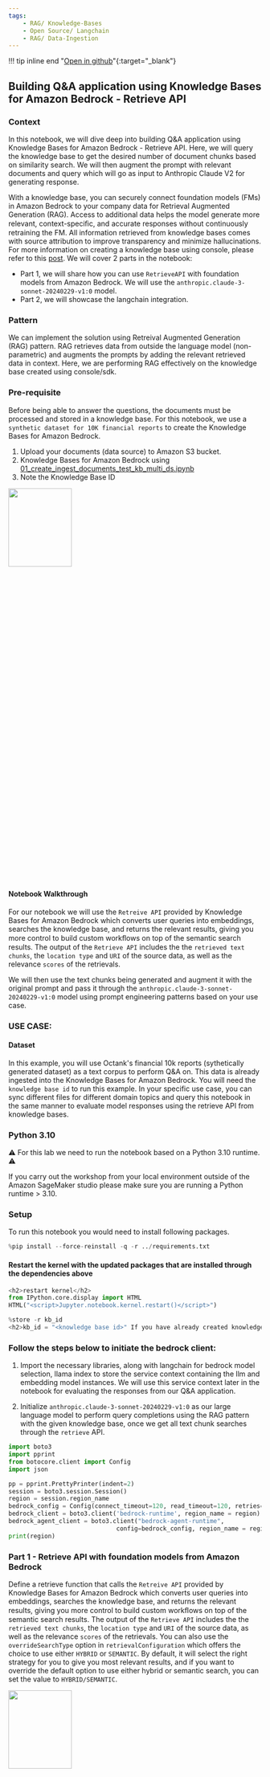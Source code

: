 ```yaml
---
tags:
    - RAG/ Knowledge-Bases
    - Open Source/ Langchain
    - RAG/ Data-Ingestion
---
```


!!! tip inline end "[Open in github](https://github.com/aws-samples/amazon-bedrock-samples/tree/main/knowledge-bases/features-examples/01-rag-concepts/03_customized-rag-retreive-api-hybrid-search-claude-3-sonnet-langchain.ipynb)"{:target="_blank"}

<h2>Building Q&A application using Knowledge Bases for Amazon Bedrock - Retrieve API</h2>

<h3>Context</h3>

In this notebook, we will dive deep into building Q&A application using Knowledge Bases for Amazon Bedrock - Retrieve API. Here, we will query the knowledge base to get the desired number of document chunks based on similarity search. We will then augment the prompt with relevant documents and query which will go as input to Anthropic Claude V2 for generating response.

With a knowledge base, you can securely connect foundation models (FMs) in Amazon Bedrock to your company
data for Retrieval Augmented Generation (RAG). Access to additional data helps the model generate more relevant,
context-speciﬁc, and accurate responses without continuously retraining the FM. All information retrieved from
knowledge bases comes with source attribution to improve transparency and minimize hallucinations. For more information on creating a knowledge base using console, please refer to this [post](https://docs.aws.amazon.com/bedrock/latest/userguide/knowledge-base.html).
We will cover 2 parts in the notebook:
- Part 1, we will share how you can use `RetrieveAPI` with foundation models from Amazon Bedrock. We will use the `anthropic.claude-3-sonnet-20240229-v1:0` model. 
- Part 2, we will showcase the langchain integration.

<h3>Pattern</h3>

We can implement the solution using Retreival Augmented Generation (RAG) pattern. RAG retrieves data from outside the language model (non-parametric) and augments the prompts by adding the relevant retrieved data in context. Here, we are performing RAG effectively on the knowledge base created using console/sdk. 

<h3>Pre-requisite</h3>

Before being able to answer the questions, the documents must be processed and stored in a knowledge base. For this notebook, we use a `synthetic dataset for 10K financial reports` to create the Knowledge Bases for Amazon Bedrock. 

1. Upload your documents (data source) to Amazon S3 bucket.
2. Knowledge Bases for Amazon Bedrock using [01_create_ingest_documents_test_kb_multi_ds.ipynb](/knowledge-bases/01-rag-concepts/01_create_ingest_documents_test_kb_multi_ds.ipynb)
3. Note the Knowledge Base ID


<!-- ![data_ingestion](./images/data_ingestion.png) -->
<img src="../images/data_ingestion.png" width=50% height=20% />


<h4>Notebook Walkthrough</h4>



For our notebook we will use the `Retreive API` provided by Knowledge Bases for Amazon Bedrock which converts user queries into
embeddings, searches the knowledge base, and returns the relevant results, giving you more control to build custom
workﬂows on top of the semantic search results. The output of the `Retrieve API` includes the the `retrieved text chunks`, the `location type` and `URI` of the source data, as well as the relevance `scores` of the retrievals. 


We will then use the text chunks being generated and augment it with the original prompt and pass it through the `anthropic.claude-3-sonnet-20240229-v1:0` model using prompt engineering patterns based on your use case.
    

<h3>USE CASE:</h3>

<h4>Dataset</h4>

In this example, you will use Octank's financial 10k reports (sythetically generated dataset) as a text corpus to perform Q&A on. This data is already ingested into the Knowledge Bases for Amazon Bedrock. You will need the `knowledge base id` to run this example.
In your specific use case, you can sync different files for different domain topics and query this notebook in the same manner to evaluate model responses using the retrieve API from knowledge bases.


<h3>Python 3.10</h3>

⚠  For this lab we need to run the notebook based on a Python 3.10 runtime. ⚠

If you carry out the workshop from your local environment outside of the Amazon SageMaker studio please make sure you are running a Python runtime > 3.10.

<h3>Setup</h3>

To run this notebook you would need to install following packages.



```python
%pip install --force-reinstall -q -r ../requirements.txt
```

<h4>Restart the kernel with the updated packages that are installed through the dependencies above</h4>


```python
<h2>restart kernel</h2>
from IPython.core.display import HTML
HTML("<script>Jupyter.notebook.kernel.restart()</script>")
```


```python
%store -r kb_id
<h2>kb_id = "<knowledge base id>" If you have already created knowledge base, comment the `store -r kb_id` and provide knowledge base id here.</h2>
```

<h3>Follow the steps below to initiate the bedrock client:</h3>

1. Import the necessary libraries, along with langchain for bedrock model selection, llama index to store the service context containing the llm and embedding model instances. We will use this service context later in the notebook for evaluating the responses from our Q&A application. 

2. Initialize `anthropic.claude-3-sonnet-20240229-v1:0` as our large language model to perform query completions using the RAG pattern with the given knowledge base, once we get all text chunk searches through the `retrieve` API.


```python
import boto3
import pprint
from botocore.client import Config
import json

pp = pprint.PrettyPrinter(indent=2)
session = boto3.session.Session()
region = session.region_name
bedrock_config = Config(connect_timeout=120, read_timeout=120, retries={'max_attempts': 0})
bedrock_client = boto3.client('bedrock-runtime', region_name = region)
bedrock_agent_client = boto3.client("bedrock-agent-runtime",
                              config=bedrock_config, region_name = region)
print(region)
```

<h3>Part 1 - Retrieve API with foundation models from Amazon Bedrock</h3>

Define a retrieve function that calls the `Retreive API` provided by Knowledge Bases for Amazon Bedrock which converts user queries into
embeddings, searches the knowledge base, and returns the relevant results, giving you more control to build custom
workﬂows on top of the semantic search results. The output of the `Retrieve API` includes the the `retrieved text chunks`, the `location type` and `URI` of the source data, as well as the relevance `scores` of the retrievals. You can also use the  `overrideSearchType` option in `retrievalConfiguration` which offers the choice to use either `HYBRID` or `SEMANTIC`. By default, it will select the right strategy for you to give you most relevant results, and if you want to override the default option to use either hybrid or semantic search, you can set the value to `HYBRID/SEMANTIC`.

<!-- ![retrieveAPI](./images/retrieveAPI.png) -->
<img src="./images/retrieveAPI.png" width=50% height=20% />




```python
def retrieve(query, kbId, numberOfResults=5):
    return bedrock_agent_client.retrieve(
        retrievalQuery= {
            'text': query
        },
        knowledgeBaseId=kbId,
        retrievalConfiguration= {
            'vectorSearchConfiguration': {
                'numberOfResults': numberOfResults,
                'overrideSearchType': "HYBRID", # optional
            }
        }
    )
```

<h4>Initialize your Knowledge base id before querying responses from the initialized LLM</h4>

Next, we will call the `retreive API`, and pass `knowledge base id`, `number of results` and `query` as paramters. 

`score`: You can view the associated score of each of the text chunk that was returned which depicts its correlation to the query in terms of how closely it matches it.


```python
query = "What was the total operating lease liabilities and total sublease income of the Octank as of December 31, 2022?"
response = retrieve(query, kb_id, 5)
retrievalResults = response['retrievalResults']
pp.pprint(retrievalResults)
```

<h3>Extract the text chunks from the retrieveAPI response</h3>

In the cell below, we will fetch the context from the retrieval results.


```python
<h2>fetch context from the response</h2>
def get_contexts(retrievalResults):
    contexts = []
    for retrievedResult in retrievalResults: 
        contexts.append(retrievedResult['content']['text'])
    return contexts
```


```python
contexts = get_contexts(retrievalResults)
pp.pprint(contexts)
```

<h3>Prompt specific to the model to personalize responses </h3>

Here, we will use the specific prompt below for the model to act as a financial advisor AI system that will provide answers to questions by using fact based and statistical information when possible. We will provide the `Retrieve API` responses from above as a part of the `{contexts}` in the prompt for the model to refer to, along with the user `query`.  


```python
prompt = f"""
Human: You are a financial advisor AI system, and provides answers to questions by using fact based and statistical information when possible. 
Use the following pieces of information to provide a concise answer to the question enclosed in <question> tags. 
If you don't know the answer, just say that you don't know, don't try to make up an answer.
<context>
{contexts}
</context>

<question>
{query}
</question>

The response should be specific and use statistics or numbers when possible.

Assistant:"""
```

<h3>Invoke foundation model from Amazon Bedrock</h3>
In this example, we will use `anthropic.claude-3-sonnet-20240229-v1:0` foundation model from Amazon Bedrock. 
- It offers maximum utility at a lower price than competitors, and is engineered to be the dependable, high-endurance workhorse for scaled AI deployments. Claude 3 Sonnet can process images and return text outputs, and features a 200K context window.
- Model attributes
    - Image to text & code, multilingual conversation, complex reasoning & analysis


```python
<h2>payload with model paramters</h2>
messages=[{ "role":'user', "content":[{'type':'text','text': prompt.format(contexts, query)}]}]
sonnet_payload = json.dumps({
    "anthropic_version": "bedrock-2023-05-31",
    "max_tokens": 512,
    "messages": messages,
    "temperature": 0.5,
    "top_p": 1
        }  )
```


```python
modelId = 'anthropic.claude-3-sonnet-20240229-v1:0' # change this to use a different version from the model provider
accept = 'application/json'
contentType = 'application/json'
response = bedrock_client.invoke_model(body=sonnet_payload, modelId=modelId, accept=accept, contentType=contentType)
response_body = json.loads(response.get('body').read())
response_text = response_body.get('content')[0]['text']

pp.pprint(response_text)
```

<h2>Part 2 - LangChain integration</h2>
In this notebook, we will dive deep into building Q&A application using Retrieve API provided by Knowledge Bases for Amazon Bedrock and LangChain. We will query the knowledge base to get the desired number of document chunks based on similarity search, integrate it with LangChain retriever and use `Anthropic Claude 3 Sonnet` model for answering questions.


```python
<h2>from langchain.llms.bedrock import Bedrock</h2>
import langchain
from langchain_aws import ChatBedrock
from langchain.retrievers.bedrock import AmazonKnowledgeBasesRetriever

llm = ChatBedrock(model_id=modelId, 
                  client=bedrock_client)
```

Create a `AmazonKnowledgeBasesRetriever` object from LangChain which will call the `Retreive API` provided by Knowledge Bases for Amazon Bedrock which converts user queries into embeddings, searches the knowledge base, and returns the relevant results, giving you more control to build custom workﬂows on top of the semantic search results. The output of the `Retrieve API` includes the the `retrieved text chunks`, the `location type` and `URI` of the source data, as well as the relevance `scores` of the retrievals.


```python
query = "What was the total operating lease liabilities and total sublease income of the Octank as of December 31, 2022?"
retriever = AmazonKnowledgeBasesRetriever(
        knowledge_base_id=kb_id,
        retrieval_config={"vectorSearchConfiguration": 
                          {"numberOfResults": 4,
                           'overrideSearchType': "SEMANTIC", # optional
                           }
                          },
        # endpoint_url=endpoint_url,
        # region_name=region,
        # credentials_profile_name="<profile_name>",
    )
docs = retriever.get_relevant_documents(
        query=query
    )
pp.pprint(docs)
```

<h2>Prompt specific to the model to personalize responses</h2>
Here, we will use the specific prompt below for the model to act as a financial advisor AI system that will provide answers to questions by using fact based and statistical information when possible. We will provide the Retrieve API responses from above as a part of the `{context}` in the prompt for the model to refer to, along with the user `query`.


```python
from langchain.prompts import PromptTemplate

PROMPT_TEMPLATE = """
Human: You are a financial advisor AI system, and provides answers to questions by using fact based and statistical information when possible. 
Use the following pieces of information to provide a concise answer to the question enclosed in <question> tags. 
If you don't know the answer, just say that you don't know, don't try to make up an answer.
<context>
{context}
</context>

<question>
{question}
</question>

The response should be specific and use statistics or numbers when possible.

Assistant:"""
claude_prompt = PromptTemplate(template=PROMPT_TEMPLATE, 
                               input_variables=["context","question"])
```

<h3>Integrating the retriever and the LLM defined above with RetrievalQA Chain to build the Q&A application.</h3>


```python
from langchain.chains import RetrievalQA

qa = RetrievalQA.from_chain_type(
    llm=llm,
    chain_type="stuff",
    retriever=retriever,
    return_source_documents=True,
    chain_type_kwargs={"prompt": claude_prompt}
)
```


```python
answer = qa.invoke(query)
pp.pprint(answer)
```

<h2>Conclusion</h2>
You can use Retrieve API for customizing your RAG based application, using either `InvokeModel` API from Bedrock, or you can integrate with LangChain using `AmazonKnowledgeBaseRetriever`.
Retrieve API provides you with the flexibility of using any foundation model provided by Amazon Bedrock, and choosing the right search type, either HYBRID or SEMANTIC, based on your use case. 
Here is the [blog](#https://aws.amazon.com/blogs/machine-learning/knowledge-bases-for-amazon-bedrock-now-supports-hybrid-search/) for Hybrid Search feature, for more details.

<div class="alert alert-block alert-warning">
<b>Note:</b> Remember to delete KB, OSS index and related IAM roles and policies to avoid incurring any charges.
</div>
